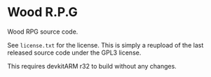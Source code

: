# Wood R.P.G

Wood RPG source code.

See `license.txt` for the license. This is simply a reupload of the last released source code under the GPL3 license. 

This requires devkitARM r32 to build without any changes.
